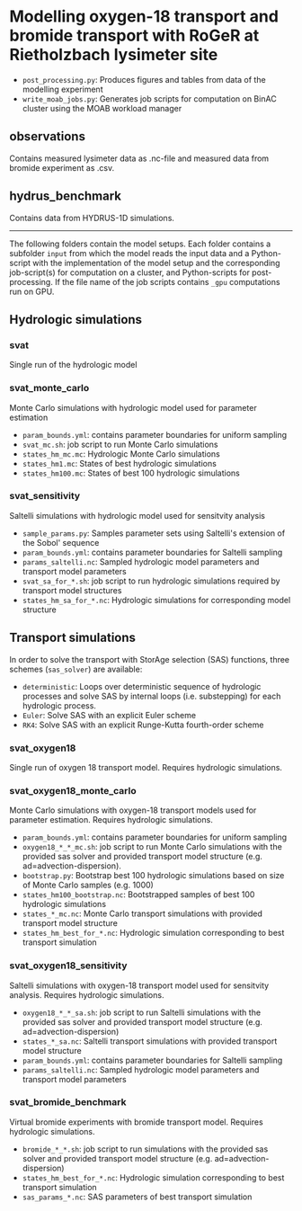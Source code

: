# Modelling oxygen-18 transport and bromide transport with RoGeR at Rietholzbach lysimeter site

- `post_processing.py`: Produces figures and tables from data of the modelling experiment
- `write_moab_jobs.py`: Generates job scripts for computation on BinAC cluster using the MOAB workload manager

## observations
Contains measured lysimeter data as .nc-file and measured data from bromide experiment as .csv.

## hydrus_benchmark
Contains data from HYDRUS-1D simulations.

---

The following folders contain the model setups. Each folder contains a subfolder
`input` from which the model reads the input data and a Python-script with the
implementation of the model setup and the corresponding job-script(s) for computation
on a cluster, and Python-scripts for post-processing. If the file name of the
job scripts contains `_gpu` computations run on GPU.

## Hydrologic simulations
### svat
Single run of the hydrologic model

### svat_monte_carlo
Monte Carlo simulations with hydrologic model used for parameter estimation
- `param_bounds.yml`: contains parameter boundaries for uniform sampling
- `svat_mc.sh`: job script to run Monte Carlo simulations
- `states_hm_mc.mc`: Hydrologic Monte Carlo simulations
- `states_hm1.mc`: States of best hydrologic simulations
- `states_hm100.mc`: States of best 100 hydrologic simulations

### svat_sensitivity
Saltelli simulations with hydrologic model used for sensitvity analysis
- `sample_params.py`: Samples parameter sets using Saltelli's extension of the Sobol' sequence
- `param_bounds.yml`: contains parameter boundaries for Saltelli sampling
- `params_saltelli.nc`: Sampled hydrologic model parameters and transport model parameters
- `svat_sa_for_*.sh`: job script to run hydrologic simulations required by transport model structures
- `states_hm_sa_for_*.nc`: Hydrologic simulations for corresponding model structure

## Transport simulations
In order to solve the transport with StorAge selection (SAS) functions, three schemes (`sas_solver`) are available:
- `deterministic`: Loops over deterministic sequence of hydrologic processes and solve SAS by internal loops (i.e. substepping) for each hydrologic process.
- `Euler`: Solve SAS with an explicit Euler scheme
- `RK4`: Solve SAS with an explicit Runge-Kutta fourth-order scheme

### svat_oxygen18
Single run of oxygen 18 transport model. Requires hydrologic simulations.

### svat_oxygen18_monte_carlo
Monte Carlo simulations with oxygen-18 transport models used for parameter estimation. Requires hydrologic simulations.
- `param_bounds.yml`: contains parameter boundaries for uniform sampling
- `oxygen18_*_*_mc.sh`: job script to run Monte Carlo simulations with the provided sas solver and provided transport model structure (e.g. ad=advection-dispersion).
- `bootstrap.py`: Bootstrap best 100 hydrologic simulations based on size of Monte Carlo samples (e.g. 1000)
- `states_hm100_bootstrap.nc`: Bootstrapped samples of best 100 hydrologic simulations
- `states_*_mc.nc`: Monte Carlo transport simulations with provided transport model structure
- `states_hm_best_for_*.nc`: Hydrologic simulation corresponding to best transport simulation

### svat_oxygen18_sensitivity
Saltelli simulations with oxygen-18 transport model used for sensitvity analysis. Requires hydrologic simulations.
- `oxygen18_*_*_sa.sh`: job script to run Saltelli simulations with the provided sas solver and provided transport model structure (e.g. ad=advection-dispersion)
- `states_*_sa.nc`: Saltelli transport simulations with provided transport model structure
- `param_bounds.yml`: contains parameter boundaries for Saltelli sampling
- `params_saltelli.nc`: Sampled hydrologic model parameters and transport model parameters

### svat_bromide_benchmark
Virtual bromide experiments with bromide transport model. Requires hydrologic simulations.
- `bromide_*_*.sh`: job script to run simulations with the provided sas solver and provided transport model structure (e.g. ad=advection-dispersion)
- `states_hm_best_for_*.nc`: Hydrologic simulation corresponding to best transport simulation
- `sas_params_*.nc`: SAS parameters of best transport simulation
